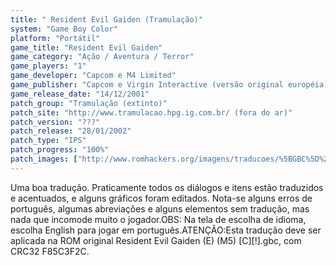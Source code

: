 ```yaml
---
title: " Resident Evil Gaiden (Tramulação)"
system: "Game Boy Color"
platform: "Portátil"
game_title: "Resident Evil Gaiden"
game_category: "Ação / Aventura / Terror"
game_players: "1"
game_developer: "Capcom e M4 Limited"
game_publisher: "Capcom e Virgin Interactive (versão original européia)"
game_release_date: "14/12/2001"
patch_group: "Tramulação (extinto)"
patch_site: "http://www.tramulacao.hpg.ig.com.br/ (fora do ar)"
patch_version: "???"
patch_release: "28/01/2002"
patch_type: "IPS"
patch_progress: "100%"
patch_images: ["http://www.romhackers.org/imagens/traducoes/%5BGBC%5D%20Resident%20Evil%20Gaiden%20-%20Tramula%C3%A7%C3%A3o%20-%201.png","http://www.romhackers.org/imagens/traducoes/%5BGBC%5D%20Resident%20Evil%20Gaiden%20-%20Tramula%C3%A7%C3%A3o%20-%202.png","http://www.romhackers.org/imagens/traducoes/%5BGBC%5D%20Resident%20Evil%20Gaiden%20-%20Tramula%C3%A7%C3%A3o%20-%203.png"]
---
```

Uma boa tradução. Praticamente todos os diálogos e itens estão traduzidos e acentuados, e alguns gráficos foram editados. Nota-se alguns erros de português, algumas abreviações e alguns elementos sem tradução, mas nada que incomode muito o jogador.OBS: Na tela de escolha de idioma, escolha English para jogar em português.ATENÇÃO:Esta tradução deve ser aplicada na ROM original Resident Evil Gaiden (E) (M5) [C][!].gbc, com CRC32 F85C3F2C.